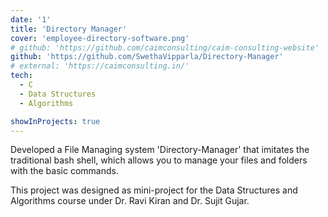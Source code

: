 ```yaml
---
date: '1'
title: 'Directory Manager'
cover: 'employee-directory-software.png'
# github: 'https://github.com/caimconsulting/caim-consulting-website'
github: 'https://github.com/SwethaVipparla/Directory-Manager'
# external: 'https://caimconsulting.in/'
tech:
  - C
  - Data Structures
  - Algorithms

showInProjects: true
---
```

<!-- Collaborated with the [Developer Team](https://caimconsulting.in/developers/?) to develop the front-end and deploy the website on Heroku for a pro-bono legal startup [Caim Consulting](https://caimconsulting.in/). -->

Developed a File Managing system 'Directory-Manager' that imitates the traditional bash shell, which allows you to manage your files and folders with the basic commands. 

This project was designed as mini-project for the Data Structures and Algorithms course under Dr. Ravi Kiran and Dr. Sujit Gujar.
